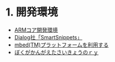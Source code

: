 # 1. 開発環境
   * [ARMコア開発環境](2.1_ArmCoreEnv.md)
   * [Dialog社「SmartSnippets」](2.2_DialogSmartSnippets.md)
   * [mbed(TM)プラットフォームを利用する](2.3_use_mbed.md)
   * [ぼくがかんがえたさいきょうのｒｙ](2.4_MyBestIdea.md)
